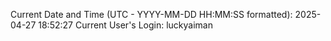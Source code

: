 Current Date and Time (UTC - YYYY-MM-DD HH:MM:SS formatted): 2025-04-27 18:52:27
Current User's Login: luckyaiman
